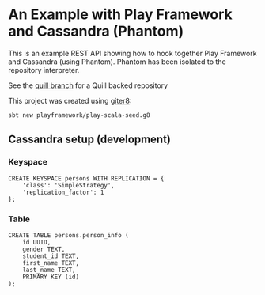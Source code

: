 # An Example with Play Framework and Cassandra (Phantom)
This is an example REST API showing how to hook together Play Framework and Cassandra (using Phantom). 
Phantom has been isolated to the repository interpreter.

See the [quill branch](https://github.com/calvinlfer/Play-Framework-Cassandra-Example/tree/quill) for a Quill backed repository

This project was created using [giter8](http://www.foundweekends.org/giter8):

```sbt new playframework/play-scala-seed.g8```

## Cassandra setup (development)

### Keyspace
```cql
CREATE KEYSPACE persons WITH REPLICATION = {
	'class': 'SimpleStrategy',
	'replication_factor': 1
};
```

### Table
```cql
CREATE TABLE persons.person_info (
	id UUID,
	gender TEXT,
	student_id TEXT,
	first_name TEXT,
	last_name TEXT,
	PRIMARY KEY (id)
);
```